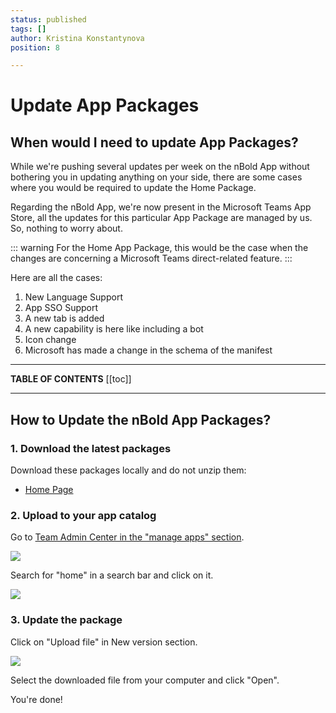 ```yaml
---
status: published
tags: []
author: Kristina Konstantynova
position: 8

---
```

# Update App Packages

## **When would I need to** **update App Packages?**

While we're pushing several updates per week on the nBold App without bothering you in updating anything on your side, there are some cases where you would be required to update the Home Package.

Regarding the nBold App, we're now present in the Microsoft Teams App Store, all the updates for this particular App Package are managed by us. So, nothing to worry about.

::: warning For the Home App Package, this would be the case when the changes are concerning a Microsoft Teams direct-related feature. 
:::

Here are all the cases:

1. New Language Support
2. App SSO Support
3. A new tab is added
4. A new capability is here like including a bot
5. Icon change
6. Microsoft has made a change in the schema of the manifest

***

**TABLE OF CONTENTS**
[[toc]]

***

## How to Update the nBold App Packages?

### 1. Download the latest packages

Download these packages locally and do not unzip them:

* [Home Page](https://dist.salestim.io/packages/io.nbold.standalone.prd.zip)

### 2. Upload to your app catalog

Go to [Team Admin Center in the "manage apps" section](https://admin.teams.microsoft.com/policies/manage-apps).

![](/uploads/image.png)

Search for "home" in a search bar and click on it.

![](/uploads/image-2.png)

### 3. Update the package

Click on "Upload file" in New version section.

![](/uploads/image-3.png)

Select the downloaded file from your computer and click "Open".

You're done!